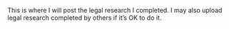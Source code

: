 This is where I will post the legal research I completed.
I may also upload legal research completed by others if it’s OK to do it.
